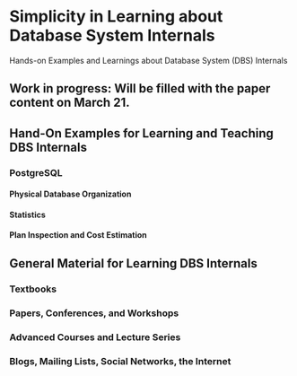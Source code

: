 # Simplicity in Learning about Database System Internals
Hands-on Examples and Learnings about Database System (DBS) Internals

## Work in progress: Will be filled with the paper content on March 21.


## Hand-On Examples for Learning and Teaching DBS Internals

### PostgreSQL

#### Physical Database Organization

#### Statistics

#### Plan Inspection and Cost Estimation



## General Material for Learning DBS Internals

### Textbooks

### Papers, Conferences, and Workshops

### Advanced Courses and Lecture Series

### Blogs, Mailing Lists, Social Networks, the Internet
